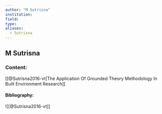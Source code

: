 ```yaml
---
author: "M Sutrisna"
institution:
field:
type:
aliases:
  - Sutrisna
---
```


## M Sutrisna

### Content:
[[@Sutrisna2016-vt|The Application Of Grounded Theory Methodology In Built Environment Research]]

#### Bibliography:

![[@Sutrisna2016-vt]]